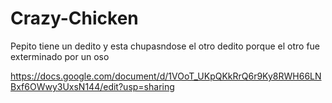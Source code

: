 # Crazy-Chicken

Pepito tiene un dedito y esta chupasndose el otro dedito porque el otro fue exterminado por un oso

https://docs.google.com/document/d/1VOoT_UKpQKkRrQ6r9Ky8RWH66LNBxf6OWwy3UxsN144/edit?usp=sharing